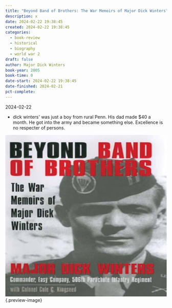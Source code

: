 ```yaml
---
title: "Beyond Band of Brothers: The War Memoirs of Major Dick Winters"
description: x
date: 2024-02-22 19:38:45
created: 2024-02-22 19:38:45
categories:
  - book-review
  - historical
  - biography
  - world war 2
draft: false
author: Major Dick Winters
book-year: 2005
book-time: 0
date-start: 2024-02-22 19:38:45
date-finished: 2024-02-21
pct-complete:
---
```




2024-02-22

- dick winters'  was just a boy from rural Penn. His dad made $40 a month. He got into the army and became something else. Excellence is no respecter of persons. 

![Band of brothers](../img/screenshot-beyond-band-of-brothers.jpeg){.preview-image}